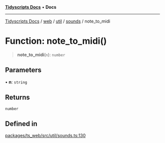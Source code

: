 [**Tidyscripts Docs**](../../../../../../../README.md) • **Docs**

***

[Tidyscripts Docs](../../../../../../../globals.md) / [web](../../../../../README.md) / [util](../../../README.md) / [sounds](../README.md) / note\_to\_midi

# Function: note\_to\_midi()

> **note\_to\_midi**(`n`): `number`

## Parameters

• **n**: `string`

## Returns

`number`

## Defined in

[packages/ts\_web/src/util/sounds.ts:130](https://github.com/sheunaluko/tidyscripts/blob/master/packages/ts_web/src/util/sounds.ts#L130)
